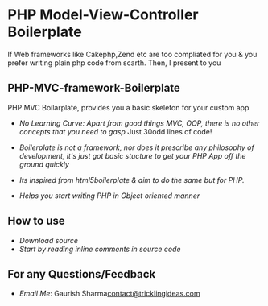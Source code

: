 PHP Model-View-Controller Boilerplate
======================================


If Web frameworks like Cakephp,Zend etc are too compliated for you & you prefer writing plain php code from scarth. Then, I present to you 

## PHP-MVC-framework-Boilerplate
PHP MVC Boilarplate, provides you a basic skeleton for your custom app

- *No Learning Curve: Apart from good things MVC, OOP, there is no other concepts that you need to gasp* Just 30odd lines of code!

- *Boilerplate is not a framework, nor does it prescribe any philosophy of development, it's just got basic stucture to get your PHP App off the ground quickly*

- *Its inspired from html5boilerplate & aim to do the same but for PHP.*

- *Helps you start writing PHP in Object oriented manner*

 
## How to use

- *Download source*
- *Start by reading inline comments in source code*

## For any Questions/Feedback

- *Email Me*: Gaurish Sharma<contact@tricklingideas.com>
